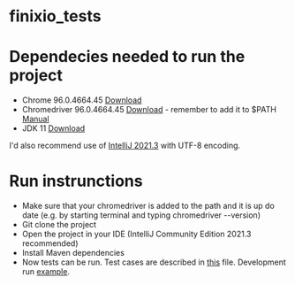 # finixio_tests

# Dependecies needed to run the project
- Chrome 96.0.4664.45 [Download](https://www.google.com/intl/en_us/chrome/)
- Chromedriver 96.0.4664.45 [Download](https://chromedriver.storage.googleapis.com/index.html?path=96.0.4664.45/) - remember to add it to $PATH [Manual](https://zwbetz.com/download-chromedriver-binary-and-add-to-your-path-for-automated-functional-testing/)
- JDK 11 [Download](https://docs.oracle.com/en/java/javase/11/install/installation-jdk-linux-platforms.html#GUID-4A6BD592-1840-4BB4-A758-4CD49E9EE88B)

I'd also recommend use of [IntelliJ 2021.3](https://www.jetbrains.com/idea/download/#section=linux) with UTF-8 encoding.

# Run instrunctions
- Make sure that your chromedriver is added to the path and it is up do date (e.g. by starting terminal and typing chromedriver --version)
- Git clone the project
- Open the project in your IDE (IntelliJ Community Edition 2021.3 recommended)
- Install Maven dependencies
- Now tests can be run. Test cases are described in [this](https://docs.google.com/spreadsheets/d/1rqzU-SR0StQcbfq2u8zTjKuYH83xqXX81hs_ik2yCeU/edit?usp=sharing) file. Development run [example](https://drive.google.com/file/d/178oQuQ2pyK_wrdhNqPhS1MeI0G9uAxHf/view?usp=sharing).

